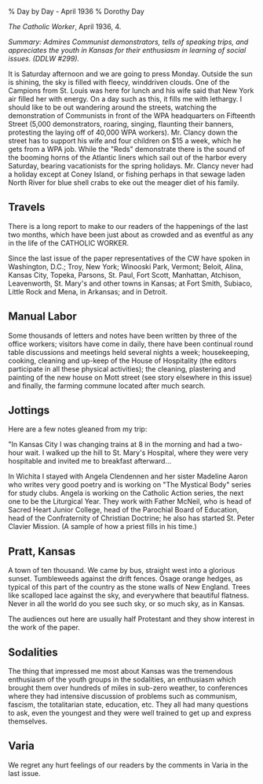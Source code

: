 % Day by Day - April 1936
% Dorothy Day

*The Catholic Worker*, April 1936, 4.

*Summary: Admires Communist demonstrators, tells of speaking trips, and
appreciates the youth in Kansas for their enthusiasm in learning of
social issues. (DDLW \#299).*

It is Saturday afternoon and we are going to press Monday. Outside the
sun is shining, the sky is filled with fleecy, winddriven clouds. One of
the Campions from St. Louis was here for lunch and his wife said that
New York air filled her with energy. On a day such as this, it fills me
with lethargy. I should like to be out wandering around the streets,
watching the demonstration of Communists in front of the WPA
headquarters on Fifteenth Street (5,000 demonstrators, roaring, singing,
flaunting their banners, protesting the laying off of 40,000 WPA
workers). Mr. Clancy down the street has to support his wife and four
children on \$15 a week, which he gets from a WPA job. While the "Reds"
demonstrate there is the sound of the booming horns of the Atlantic
liners which sail out of the harbor every Saturday, bearing vacationists
for the spring holidays. Mr. Clancy never had a holiday except at Coney
Island, or fishing perhaps in that sewage laden North River for blue
shell crabs to eke out the meager diet of his family.

Travels
-------

There is a long report to make to our readers of the happenings of the
last two months, which have been just about as crowded and as eventful
as any in the life of the CATHOLIC WORKER.

Since the last issue of the paper representatives of the CW have spoken
in Washington, D.C.; Troy, New York; Winooski Park, Vermont; Beloit,
Alina, Kansas City, Topeka, Parsons, St. Paul, Fort Scott, Manhattan,
Atchison, Leavenworth, St. Mary's and other towns in Kansas; at Fort
Smith, Subiaco, Little Rock and Mena, in Arkansas; and in Detroit.

Manual Labor
------------

Some thousands of letters and notes have been written by three of the
office workers; visitors have come in daily, there have been continual
round table discussions and meetings held several nights a week;
housekeeping, cooking, cleaning and up-keep of the House of Hospitality
(the editors participate in all these physical activities); the
cleaning, plastering and painting of the new house on Mott street (see
story elsewhere in this issue) and finally, the farming commune located
after much search.

Jottings
--------

Here are a few notes gleaned from my trip:

"In Kansas City I was changing trains at 8 in the morning and had a
two-hour wait. I walked up the hill to St. Mary's Hospital, where they
were very hospitable and invited me to breakfast afterward…

In Wichita I stayed with Angela Clendennen and her sister Madeline Aaron
who writes very good poetry and is working on "The Mystical Body" series
for study clubs. Angela is working on the Catholic Action series, the
next one to be the Liturgical Year. They work with Father McNeil, who is
head of Sacred Heart Junior College, head of the Parochial Board of
Education, head of the Confraternity of Christian Doctrine; he also has
started St. Peter Clavier Mission. (A sample of how a priest fills in
his time.)

Pratt, Kansas
-------------

A town of ten thousand. We came by bus, straight west into a glorious
sunset. Tumbleweeds against the drift fences. Osage orange hedges, as
typical of this part of the country as the stone walls of New England.
Trees like scalloped lace against the sky, and everywhere that beautiful
flatness. Never in all the world do you see such sky, or so much sky, as
in Kansas.

The audiences out here are usually half Protestant and they show
interest in the work of the paper.

Sodalities
----------

The thing that impressed me most about Kansas was the tremendous
enthusiasm of the youth groups in the sodalities, an enthusiasm which
brought them over hundreds of miles in sub-zero weather, to conferences
where they had intensive discussion of problems such as communism,
fascism, the totalitarian state, education, etc. They all had many
questions to ask, even the youngest and they were well trained to get up
and express themselves.

Varia
-----

We regret any hurt feelings of our readers by the comments in Varia in
the last issue.
